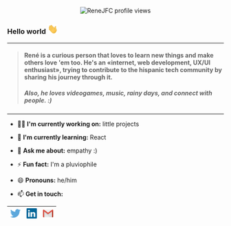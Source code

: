 <p align="center">
  <img src="https://komarev.com/ghpvc/?username=renejfc" alt="ReneJFC profile views" />
</p>

### Hello world <img src="https://github.com/renejfc/renejfc/blob/main/assets/hi.gif" width="24px">
----
> #### René is a curious person that loves to learn new things and make others love 'em too. He's an «internet, web development, UX/UI enthusiast», trying to contribute to the hispanic tech community by sharing his journey through it.
> ##### Also, he loves videogames, music, rainy days, and connect with people. :)
----
- 👨‍💻 **I'm currently working on:** little projects

- 🌱 **I'm currently learning:** React

- 💬 **Ask me about:** empathy :)

- ⚡ **Fun fact:** I'm a pluviophile

- 😄 **Pronouns:** he/him

<!-- - 🎨 All of my projects are available at: [(work in progress)](https://renejfc.dev/) -->

- 📫 **Get in touch:** 

|  [<img src="https://github.com/renejfc/renejfc/blob/main/assets/twitter.svg" alt="Twitter Logo" width="24">](https://twitter.com/ReneJFC_) |  [<img src="https://github.com/renejfc/renejfc/blob/main/assets/linkedin.svg" alt="Linkedin Logo" width="24">](https://linkedin.com/in/ReneJFC) |  [<img src="https://github.com/renejfc/renejfc/blob/main/assets/gmail.svg" alt="Gmail Logo" width="24">](hola@renejfc.dev)
|---|---|---|
